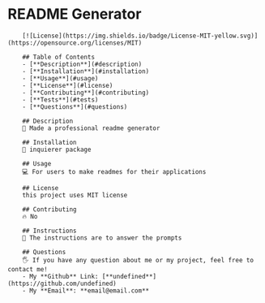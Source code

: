  # README Generator

        [![License](https://img.shields.io/badge/License-MIT-yellow.svg)](https://opensource.org/licenses/MIT)

        ## Table of Contents
        - [**Description**](#description)
        - [**Installation**](#installation)
        - [**Usage**](#usage)
        - [**License**](#license)
        - [**Contributing**](#contributing)
        - [**Tests**](#tests)
        - [**Questions**](#questions)

        ## Description
        📑 Made a professional readme generator

        ## Installation
        💾 inquierer package 

        ## Usage
        💻 For users to make readmes for their applications

        ## License
        this project uses MIT license

        ## Contributing
        🔥 No

        ## Instructions
        📌 The instructions are to answer the prompts

        ## Questions
        🖐 If you have any question about me or my project, feel free to contact me!  
        - My **Github** Link: [**undefined**](https://github.com/undefined)  
        - My **Email**: **email@email.com**